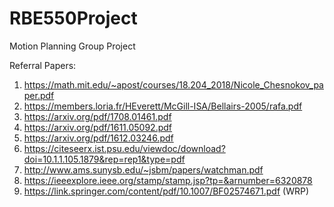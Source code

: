 # RBE550Project
Motion Planning Group Project

Referral Papers:
1. https://math.mit.edu/~apost/courses/18.204_2018/Nicole_Chesnokov_paper.pdf
2. https://members.loria.fr/HEverett/McGill-ISA/Bellairs-2005/rafa.pdf
3. https://arxiv.org/pdf/1708.01461.pdf
4. https://arxiv.org/pdf/1611.05092.pdf
5. https://arxiv.org/pdf/1612.03246.pdf
6. https://citeseerx.ist.psu.edu/viewdoc/download?doi=10.1.1.105.1879&rep=rep1&type=pdf
7. http://www.ams.sunysb.edu/~jsbm/papers/watchman.pdf
8. https://ieeexplore.ieee.org/stamp/stamp.jsp?tp=&arnumber=6320878
9. https://link.springer.com/content/pdf/10.1007/BF02574671.pdf (WRP)
